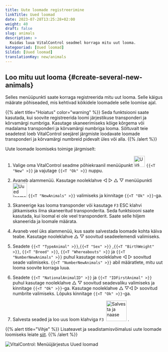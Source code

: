 ```yaml
---
title: Uute loomade registreerimine
linkTitle: Uued loomad
date: 2023-07-28T13:25:28+02:00
weight: 40
draft: false
slug: animals
description: >
  Kuidas luua VitalControl seadmel korraga mitu uut looma.
kategooriad: [Uued loomad]
Sildid: [Uued loomad]
translationKey: new/animals
---
```

## Loo mitu uut looma {#create-several-new-animals}

Selles menüüpunkti saate korraga registreerida mitu uut looma. Selle käigus määrate põhiseaded, mis kehtivad kõikidele loomadele selle loomise ajal.

{{% alert title="Hoiatus" color="warning" %}}
Seda funktsiooni saate kasutada, kui soovite registreerida loomi järjestikuse transponderi ja kõrvamärgi numbriga. Kasutage skaneerimiseks kõige kõrgema või madalama transponderi ja kõrvamärgi numbriga looma. Sõltuvalt teie seadetest loeb VitalControl seejärel järgmiste loodavate loomade transponderi ja kõrvamärgi numbreid pidevalt üles või alla.
{{% /alert %}}

Uute loomade loomiseks toimige järgmiselt:

1. Valige oma VitalControl seadme põhiekraanil menüüpunkt <img src="/icons/main/new-animal.svg" width="35" align="bottom" alt="Uus loom" /> `{{<T "New" >}}` ja vajutage `{{<T "Ok" >}}` nuppu.

2. Avaneb alammenüü. Kasutage nooleklahve ◁ ▷ △ ▽ menüüpunkti <img src="/icons/main/new-animals.svg" width="45" align="bottom" alt="Uued loomad" /> `{{<T "NewAnimals" >}}` valimiseks ja kinnitage `{{<T "Ok" >}}`-ga.

3. Skaneerige kas looma transponder või kasutage `F3` ESC klahvi jätkamiseks ilma skaneeritud transponderita. Seda funktsiooni saate kasutada, kui loomal ei ole veel transponderit. Saate selle hiljem skaneerida ja loomale määrata.

4. Avaneb veel üks alammenüü, kus saate salvestada loomade kohta käiva teabe. Kasutage nooleklahve △ ▽ soovitud seadeelemendi valimiseks.

5. Seadete `{{<T "TypeAnimal" >}}`,`{{<T "Sex" >}}` ,`{{<T "BirthWeight" >}}`, `{{<T "Breed" >}}`, `{{<T "Whereabouts" >}}` ja `{{<T "NumberNewAnimals" >}}` puhul kasutage nooleklahve ◁ ▷ soovitud seade valimiseks. `{{<T "NumberNewAnimals" >}}` abil määratlete, mitu uut looma soovite korraga luua.

6. Seadete `{{<T "NationalAnimalID" >}}` ja `{{<T "IDFirstAnimal" >}}` puhul kasutage nooleklahve △ ▽ soovitud seadevaliku valimiseks ja kinnitage `{{<T "Ok" >}}`-ga. Kasutage nooleklahve △ ▽◁ ▷ soovitud numbrite valimiseks. Lõpuks kinnitage `{{<T "Ok" >}}`-ga.

7. Salvesta seaded ja loo uus loom klahviga `F3` &nbsp;<img src="/icons/footer/save_exit.svg" width="65" align="bottom" alt="Salvesta ja naase" />&nbsp;.

{{% alert title="Vihje" %}}
Lisateavet ja seadistamisvõimalusi uute loomade loomiseks leiate [siit](../../settings/animal-registration/).
{{% /alert %}}

   ![VitalControl: Menüüjärjestus Uued loomad](../images/newanimals.png "Loo uued loomad")
